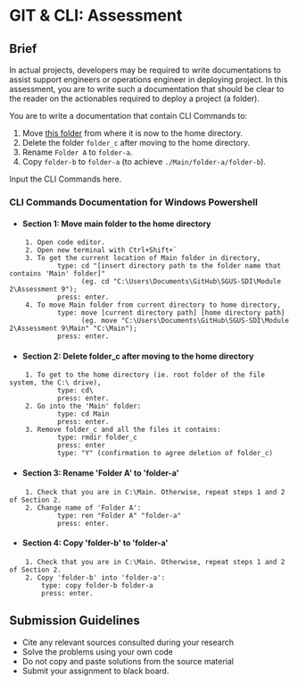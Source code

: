 # GIT & CLI: Assessment

## Brief

In actual projects, developers may be required to write documentations to assist support engineers or operations engineer in deploying project. In this assessment, you are to write such a documentation that should be clear to the reader on the actionables required to deploy a project (a folder).

You are to write a documentation that contain CLI Commands to:
1. Move [this folder](./Main) from where it is now to the home directory.
1. Delete the folder `folder_c` after moving to the home directory.
1. Rename `Folder A` to `folder-a`.
1. Copy `folder-b` to `folder-a` (to achieve `./Main/folder-a/folder-b`).

Input the CLI Commands here.

### CLI Commands Documentation for Windows Powershell
- #### Section 1: Move main folder to the home directory
```
    1. Open code editor.
    2. Open new terminal with Ctrl+Shift+`
    3. To get the current location of Main folder in directory,
            type: cd "[insert directory path to the folder name that contains 'Main' folder]"
                  (eg. cd "C:\Users\Documents\GitHub\SGUS-SDI\Module 2\Assessment 9");
            press: enter.
    4. To move Main folder from current directory to home directory,
            type: move [current directory path] [home directory path]
                  (eg. move "C:\Users\Documents\GitHub\SGUS-SDI\Module 2\Assessment 9\Main" "C:\Main");
            press: enter.
```
- #### Section 2: Delete folder_c after moving to the home directory
```
    1. To get to the home directory (ie. root folder of the file system, the C:\ drive),
            type: cd\
            press: enter.
    2. Go into the 'Main' folder:
            type: cd Main
            press: enter.
    3. Remove folder_c and all the files it contains:
            type: rmdir folder_c
            press: enter
            type: "Y" (confirmation to agree deletion of folder_c)
```
- #### Section 3: Rename 'Folder A' to 'folder-a'
```
    1. Check that you are in C:\Main. Otherwise, repeat steps 1 and 2 of Section 2.
    2. Change name of 'Folder A':
            type: ren "Folder A" "folder-a"
            press: enter.
```    
- #### Section 4: Copy 'folder-b' to 'folder-a'
```
    1. Check that you are in C:\Main. Otherwise, repeat steps 1 and 2 of Section 2.
    2. Copy 'folder-b' into 'folder-a':
        type: copy folder-b folder-a
        press: enter.
```
## Submission Guidelines

- Cite any relevant sources consulted during your research
- Solve the problems using your own code
- Do not copy and paste solutions from the source material
- Submit your assignment to black board.
